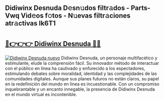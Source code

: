 ## Didiwinx Desnuda D𝚎sn𝚞dos filtr𝚊dos - Parts-Vwq Vid𝚎os f𝚘tos - N𝚞evas filtr𝚊ciones atr𝚊ctivas Ik6T1

# <h2><a href="http://mb0fyx.tromn.icu/?c=Didiwinx+Desnuda">🔗👉👉👉 Didiwinx Desnuda 🔗🔗</a></h2>

[![Didiwinx Desnuda nuevo](https://i.imgur.com/pEAQMta.gif)](http://mb0fyx.tromn.icu/?c=Didiwinx+Desnuda)
Didiwinx Desnuda, un personaje multifacético y estimulante, elude la comprensión fácil. Su innovador método de interactuar con el público en línea ha cautivado y enfurecido a los espectadores, estimulando debates sobre moralidad, identidad y las complejidades de las comunidades digitales. Aunque sus planes futuros no están claros, su papel en la redefinición del mundo en línea es incuestionable. Con un compromiso inquebrantable y un encanto innegable, la presencia de Didiwinx Desnuda en el mundo virtual es incontenible.
